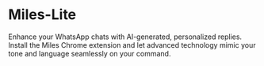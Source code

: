 # Miles-Lite
Enhance your WhatsApp chats with AI-generated, personalized replies. Install the Miles Chrome extension and let advanced technology mimic your tone and language seamlessly on your command.
